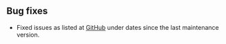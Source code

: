 ## Bug fixes 
- Fixed issues as listed at [GitHub](http://github.com/highslide-software/highcharts.com/commits/master) under dates since the last maintenance version.